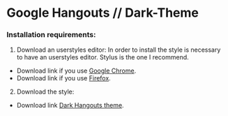 # Google Hangouts // Dark-Theme
### Installation requirements:
1. Download an userstyles editor:
In order to install the style is necessary to have an userstyles editor. Stylus is the one I recommend.
* Download link if you use [Google Chrome](https://chrome.google.com/webstore/detail/stylus/clngdbkpkpeebahjckkjfobafhncgmne?hl=en).
* Download link if you use [Firefox](https://addons.mozilla.org/en-US/firefox/addon/styl-us/).
2. Download the style:
* Download link [Dark Hangouts theme](https://raw.githubusercontent.com/mngomezz/GoogleHangoutsDarkTheme/raw/main/Dark_Hangouts.user.css).

